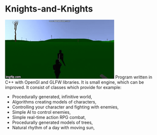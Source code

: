 # Knights-and-Knights
![alt-text](https://github.com/novitamme/Knights-and-Knights/blob/master/2xzd0v.gif?raw=true)
Program written in C++ with OpenGl and GLFW libraries. It is small engine, which can be improved. It consist of classes which provide for example:
- Procedurally generated, infinitive world,
- Algorithms creating models of characters,
- Controlling your character and fighting with enemies,
- Simple AI to control enemies,
- Simple real-time action RPG combat,
- Procedurally generated models of trees,
- Natural rhythm of a day with moving sun,
